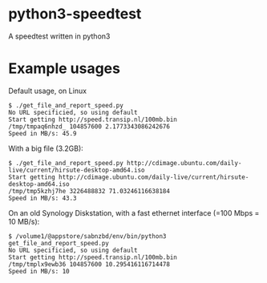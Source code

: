 # python3-speedtest
A speedtest written in python3

# Example usages

Default usage, on Linux
```
$ ./get_file_and_report_speed.py
No URL specificied, so using default
Start getting http://speed.transip.nl/100mb.bin
/tmp/tmpaq6nhzd_ 104857600 2.1773343086242676
Speed in MB/s: 45.9
```
With a big file (3.2GB):
```
$ ./get_file_and_report_speed.py http://cdimage.ubuntu.com/daily-live/current/hirsute-desktop-amd64.iso
Start getting http://cdimage.ubuntu.com/daily-live/current/hirsute-desktop-amd64.iso
/tmp/tmp5kzhj7he 3226488832 71.03246116638184
Speed in MB/s: 43.3
```


On an old Synology Diskstation, with a fast ethernet interface (=100 Mbps = 10 MB/s):
```
$ /volume1/@appstore/sabnzbd/env/bin/python3 get_file_and_report_speed.py
No URL specificied, so using default
Start getting http://speed.transip.nl/100mb.bin
/tmp/tmplx9ewb36 104857600 10.295416116714478
Speed in MB/s: 10
```

